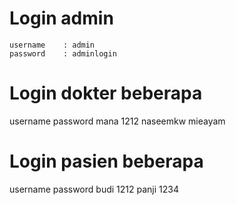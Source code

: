 # Login admin
```
username    : admin
password    : adminlogin
```

# Login dokter beberapa
username    password
mana        1212
naseemkw    mieayam

# Login pasien beberapa
username    password
budi        1212
panji       1234

